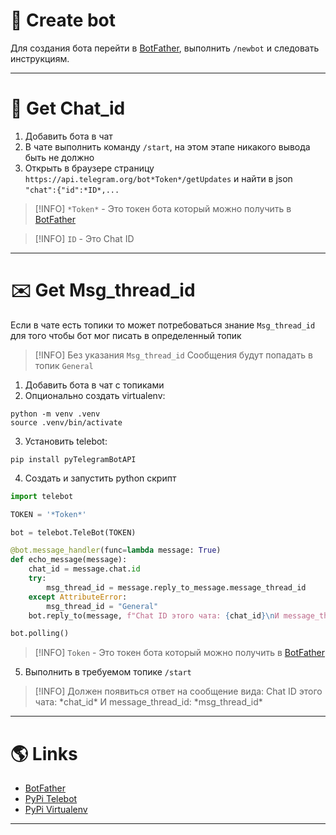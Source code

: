 # 🤖 Create bot

Для создания бота перейти в [BotFather](https://t.me/BotFather), выполнить `/newbot` и следовать инструкциям.

---

# 💬 Get Chat_id

1. Добавить бота в чат
2. В чате выполнить команду `/start`, на этом этапе никакого вывода быть не должно
3. Открыть в браузере страницу `https://api.telegram.org/bot*Token*/getUpdates` и найти в json `"chat":{"id":*ID*,...`

>[!INFO] `*Token*` - Это токен бота который можно получить в [BotFather](https://t.me/BotFather)

> [!INFO] `ID` - Это Chat ID

---

# ✉️ Get Msg_thread_id

Если в чате есть топики то может потребоваться знание `Msg_thread_id` для того чтобы бот мог писать в определенный топик

>[!INFO] Без указания `Msg_thread_id` Сообщения будут попадать в топик `General`

1. Добавить бота в чат с топиками
2. Опционально создать virtualenv:    

```shell
python -m venv .venv
source .venv/bin/activate
```

3. Установить telebot:

```shell
pip install pyTelegramBotAPI
```

4. Создать и запустить python скрипт

```python
import telebot

TOKEN = '*Token*'

bot = telebot.TeleBot(TOKEN)

@bot.message_handler(func=lambda message: True)
def echo_message(message):
    chat_id = message.chat.id
    try:
        msg_thread_id = message.reply_to_message.message_thread_id
    except AttributeError:
        msg_thread_id = "General"
    bot.reply_to(message, f"Chat ID этого чата: {chat_id}\nИ message_thread_id: {msg_thread_id}")

bot.polling()
```

>[!INFO] `Token` - Это токен бота который можно получить в [BotFather](https://t.me/BotFather)

5. Выполнить в требуемом топике `/start`

>[!INFO] Должен появиться ответ на сообщение вида:
>Chat ID этого чата: \*chat_id\*
И message_thread_id: \*msg_thread_id\*

---

# 🌎 Links

- [BotFather](https://t.me/BotFather)
- [PyPi Telebot](https://pypi.org/project/pyTelegramBotAPI/)
- [PyPi Virtualenv](https://pypi.org/project/virtualenv/)

---
